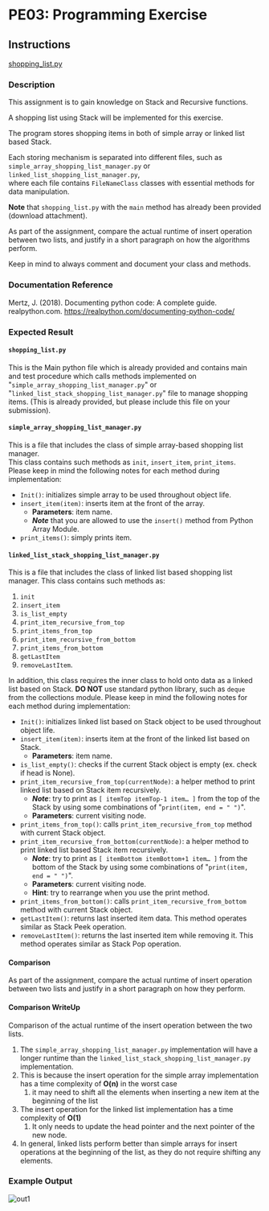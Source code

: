# PE03: Programming Exercise

## Instructions

[shopping_list.py](/modules/PE03/shopping_list.py)

### Description

This assignment is to gain knowledge on Stack and Recursive functions.

A shopping list using Stack will be implemented for this exercise.

The program stores shopping items in both of simple array or linked list based Stack.

Each storing mechanism is separated into different files, such as `simple_array_shopping_list_manager.py` or `linked_list_shopping_list_manager.py`, \
where each file contains `FileNameClass` classes with essential methods for data manipulation.

**Note** that `shopping_list.py` with the `main` method has already been provided (download attachment).

As part of the assignment, compare the actual runtime of insert operation between two lists, and justify in a short paragraph on how the algorithms perform.

Keep in mind to always comment and document your class and methods.

### Documentation Reference

Mertz, J. (2018). Documenting python code: A complete guide. realpython.com. <https://realpython.com/documenting-python-code/>

### Expected Result

#### `shopping_list.py`

This is the Main python file which is already provided and contains main and test procedure which calls methods implemented on \
"`simple_array_shopping_list_manager.py`" or "`linked_list_stack_shopping_list_manager.py`" file to manage shopping items.
(This is already provided, but please include this file on your submission).

#### `simple_array_shopping_list_manager.py`

This is a file that includes the class of simple array-based shopping list manager. \
This class contains such methods as `init`, `insert_item`, `print_items`. \
Please keep in mind the following notes for each method during implementation:

- `Init()`: initializes simple array to be used throughout object life.
- `insert_item(item)`: inserts item at the front of the array.
  - **Parameters**: item name.
  - ***Note*** that you are allowed to use the `insert()` method from Python Array Module.
- `print_items()`: simply prints item.

#### `linked_list_stack_shopping_list_manager.py`

This is a file that includes the class of linked list based shopping list manager.
This class contains such methods as:

1. `init`
1. `insert_item`
1. `is_list_empty`
1. `print_item_recursive_from_top`
1. `print_items_from_top`
1. `print_item_recursive_from_bottom`
1. `print_items_from_bottom`
1. `getLastItem`
1. `removeLastItem`.

In addition, this class requires the inner class to hold onto data as a linked list based on Stack.
**DO NOT** use standard python library, such as `deque` from the collections module.
Please keep in mind the following notes for each method during implementation:

- `Init()`: initializes linked list based on Stack object to be used throughout object life.
- `insert_item(item)`: inserts item at the front of the linked list based on Stack.
  - **Parameters**: item name.
- `is_list_empty()`: checks if the current Stack object is empty (ex. check if head is None).
- `print_item_recursive_from_top(currentNode)`: a helper method to print linked list based on Stack item recursively.
  - ***Note***: try to print as `[ itemTop itemTop-1 item… ]` from the top of the Stack by using some combinations of "`print(item, end = " ")`".
  - **Parameters**: current visiting node.
- `print_items_from_top()`: calls `print_item_recursive_from_top` method with current Stack object.
- `print_item_recursive_from_bottom(currentNode)`: a helper method to print linked list based Stack item recursively.
  - ***Note***: try to print as `[ itemBottom itemBottom+1 item… ]` from the bottom of the Stack by using some combinations of "`print(item, end = " ")`".
  - **Parameters**: current visiting node.
  - **Hint**: try to rearrange when you use the print method.
- `print_items_from_bottom()`: calls `print_item_recursive_from_bottom` method with current Stack object.
- `getLastItem()`: returns last inserted item data. This method operates similar as Stack Peek operation.
- `removeLastItem()`: returns the last inserted item while removing it. This method operates similar as Stack Pop operation.

#### Comparison

As part of the assignment, compare the actual runtime of insert operation between two lists and justify in a short paragraph on how they perform.

#### Comparison WriteUp

Comparison of the actual runtime of the insert operation between the two lists.

1. The `simple_array_shopping_list_manager.py` implementation will have a longer runtime than the `linked_list_stack_shopping_list_manager.py` implementation.
2. This is because the insert operation for the simple array implementation has a time complexity of **O(n)** in the worst case
   1. it may need to shift all the elements when inserting a new item at the beginning of the list
3. The insert operation for the linked list implementation has a time complexity of **O(1)**
   1. It only needs to update the head pointer and the next pointer of the new node.
4. In general, linked lists perform better than simple arrays for insert operations at the beginning of the list, as they do not require shifting any elements.

### Example Output

![out1]

[out1]: </img/3-output.png> "Output from "

